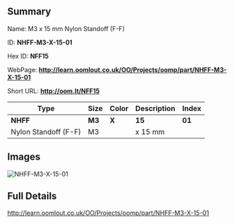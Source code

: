 

## Summary
 
Name: M3 x 15 mm Nylon Standoff (F-F)

ID: __NHFF-M3-X-15-01__

Hex ID: __NFF15__

WebPage: __http://learn.oomlout.co.uk/OO/Projects/oomp/part/NHFF-M3-X-15-01__

Short URL: __http://oom.lt/NFF15__


| Type   | Size   | Color   | Description   | Index   |    
| ----- | ------   | ------   | -----   | ----   |    
| __NHFF__   					| __M3__   					| __X__    						| __15__    					| __01__ |    
| Nylon Standoff (F-F)		| M3	| 		| x 15 mm	| 	|

## Images
![NHFF-M3-X-15-01](http://oomlout.com/oomp-gen/parts/NHFF-M3-X-15-01/NHFF-M3-X-15-01_420.jpg)

## Full Details

 http://learn.oomlout.co.uk/OO/Projects/oomp/part/NHFF-M3-X-15-01

